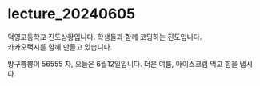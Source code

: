 # lecture_20240605
덕영고등학교 진도상황입니다. 학생들과 함께 코딩하는 진도입니다.   
카카오택시를 함께 만들고 있습니다.

방구뿡뿡이
56555
자, 오늘은 6월12일입니다.
더운 여름, 아이스크램 먹고 힘을 냅시다.

